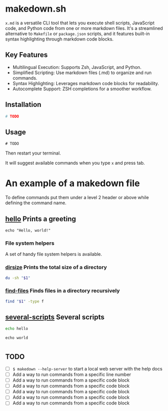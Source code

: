 # makedown.sh

`x.md` is a versatile CLI tool that lets you execute shell scripts,
JavaScript code, and Python code from one or more markdown files.
It's a streamlined alternative to `Makefile` or `package.json` scripts,
and it features built-in syntax highlighting through markdown code blocks.

## Key Features

- Multilingual Execution: Supports Zsh, JavaScript, and Python.
- Simplified Scripting: Use markdown files (.md) to organize and run commands.
- Syntax Highlighting: Leverages markdown code blocks for readability.
- Autocomplete Support: ZSH completions for a smoother workflow.

## Installation

```zsh
# TODO
```

## Usage

```
# TODO
```

Then restart your terminal.

It will suggest available commands when you type `x` and press tab.

# An example of a makedown file

To define commands put them under a level 2 header or above while defining the command name.

## [hello]() Prints a greeting

```
echo "Hello, world!"
```

### File system helpers

A set of handy file system helpers is available.

### [dirsize]() Prints the total size of a directory

```bash
du -sh "$1"
```

### [find-files]() Finds files in a directory recursively

```zsh
find "$1" -type f
```

## [several-scripts]() Several scripts

```sh
echo hello
```

```
echo world
```

#

## TODO

- [ ] `$ makedown --help-server` to start a local web server with the help docs
- [ ] Add a way to run commands from a specific line number
- [ ] Add a way to run commands from a specific code block
- [ ] Add a way to run commands from a specific code block
- [ ] Add a way to run commands from a specific code block
- [ ] Add a way to run commands from a specific code block
- [ ] Add a way to run commands from a specific code block
